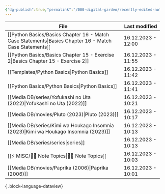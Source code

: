 ```yaml
---
{"dg-publish":true,"permalink":"/000-digital-garden/recently-edited-notes/","dgPassFrontmatter":true,"noteIcon":"1","created":"2023-12-14T09:05:52.599+05:30","updated":"2023-12-14T09:12:44.868+05:30"}
---
```


| File                                                                                                      | Last modified      |
| --------------------------------------------------------------------------------------------------------- | ------------------ |
| [[Python Basics/Basics Chapter 16 - Match Case Statements\|Basics Chapter 16 - Match Case Statements]] | 16.12.2023 - 12:00 |
| [[Python Basics/Basics Chapter 15 - Exercise 2\|Basics Chapter 15 - Exercise 2]]                       | 16.12.2023 - 11:55 |
| [[Templates/Python Basics\|Python Basics]]                                                             | 16.12.2023 - 11:42 |
| [[Python Basics/Python Basics\|Python Basics]]                                                         | 16.12.2023 - 11:41 |
| [[Media DB/series/Yofukashi no Uta (2022)\|Yofukashi no Uta (2022)]]                                   | 16.12.2023 - 10:21 |
| [[Media DB/movies/Pluto (2023)\|Pluto (2023)]]                                                         | 16.12.2023 - 10:17 |
| [[Media DB/series/Kimi wa Houkago Insomnia (2023)\|Kimi wa Houkago Insomnia (2023)]]                   | 16.12.2023 - 10:13 |
| [[Media DB/series/series\|series]]                                                                     | 16.12.2023 - 10:13 |
| [[⚡ MISC/✍🏻 Note Topics\|✍🏻 Note Topics]]                                                            | 16.12.2023 - 10:03 |
| [[Media DB/movies/Paprika (2006)\|Paprika (2006)]]                                                     | 16.12.2023 - 10:01 |

{ .block-language-dataview}